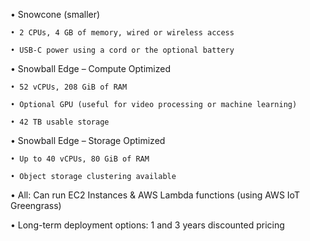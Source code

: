 • Snowcone (smaller) 

    • 2 CPUs, 4 GB of memory, wired or wireless access 
  
    • USB-C power using a cord or the optional battery 
  
• Snowball Edge – Compute Optimized

    • 52 vCPUs, 208 GiB of RAM
  
    • Optional GPU (useful for video processing or machine learning)
  
    • 42 TB usable storage
  
• Snowball Edge – Storage Optimized

    • Up to 40 vCPUs, 80 GiB of RAM
  
    • Object storage clustering available
  
• All: Can run EC2 Instances & AWS Lambda functions (using AWS IoT Greengrass)

• Long-term deployment options: 1 and 3 years discounted pricing
  
  
  
  
  
  
  
  
  
  
  
  
  
  
  
  
  
  
  
  
  
  
  
  
